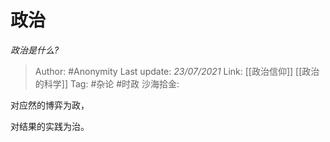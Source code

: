 # 政治
*政治是什么?*

> Author: #Anonymity
> Last update: *23/07/2021*
> Link: [[政治信仰]] [[政治的科学]]
> Tag: #杂论 #时政
> 沙海拾金: 

对应然的博弈为政，

对结果的实践为治。
